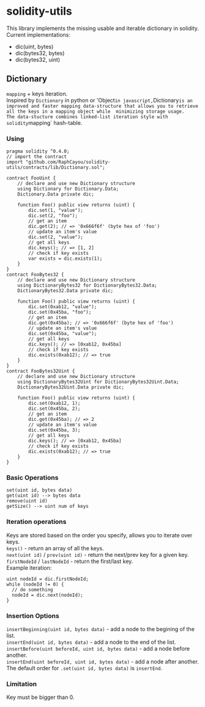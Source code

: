 # solidity-utils
This library implements the missing usable and iterable dictionary in solidity.  
Current implementations:
 * dic(uint, bytes)
 * dic(bytes32, bytes)
 * dic(bytes32, uint)

## Dictionary
`mapping` + keys iteration.  
Inspired by `Dictionary` in python or 'Object` in javascript, `Dictionary` is an improved and faster mapping data-structure that allows you to retrieve all the keys in a mapping object while  minimizing storage usage.  
The data-stucture combines linked-list iteration style with solidity `mapping` hash-table.  

### Using
```sol
pragma solidity ^0.4.0;
// import the contract
import "github.com/RaphCayou/solidity-utils/contracts/lib/Dictionary.sol";

contract FooUint {
    // declare and use new Dictionary structure
    using Dictionary for Dictionary.Data;
    Dictionary.Data private dic;

    function Foo() public view returns (uint) {
        dic.set(1, "value");
        dic.set(2, "foo");
        // get an item
        dic.get(2); // => '0x666f6f' (byte hex of 'foo')
        // update an item's value
        dic.set(2, "value");
        // get all keys
        dic.keys(); // => [1, 2]
        // check if key exists
        var exists = dic.exists(1);
    }
}
contract FooBytes32 {
    // declare and use new Dictionary structure
    using DictionaryBytes32 for DictionaryBytes32.Data;
    DictionaryBytes32.Data private dic;

    function Foo() public view returns (uint) {
        dic.set(0xab12, "value");
        dic.set(0x45ba, "foo");
        // get an item
        dic.get(0x45ba); // => '0x666f6f' (byte hex of 'foo')
        // update an item's value
        dic.set(0x45ba, "value");
        // get all keys
        dic.keys(); // => [0xab12, 0x45ba]
        // check if key exists
        dic.exists(0xab12); // => true
    }
}
contract FooBytes32Uint {
    // declare and use new Dictionary structure
    using DictionaryBytes32Uint for DictionaryBytes32Uint.Data;
    DictionaryBytes32Uint.Data private dic;

    function Foo() public view returns (uint) {
        dic.set(0xab12, 1);
        dic.set(0x45ba, 2);
        // get an item
        dic.get(0x45ba); // => 2
        // update an item's value
        dic.set(0x45ba, 3);
        // get all keys
        dic.keys(); // => [0xab12, 0x45ba]
        // check if key exists
        dic.exists(0xab12); // => true
    }
}
```

### Basic Operations
`set(uint id, bytes data)`  
`get(uint id) --> bytes data`  
`remove(uint id)`  
`getSize() --> uint num of keys`  

### Iteration operations
Keys are stored based on the order you specify, allows you to iterate over keys.  
`keys()` - return an array of all the keys.  
`next(uint id)` / `prev(uint id)` - return the next/prev key for a given key.  
`firstNodeId` / `lastNodeId` - return the first/last key.  
Example iteration:
```solidity
uint nodeId = dic.firstNodeId;
while (nodeId != 0) {
  // do something
  nodeId = dic.next(nodeId);
}
```

### Insertion Options
`insertBeginning(uint id, bytes data)` - add a node to the begining of the list.  
`insertEnd(uint id, bytes data)` - add a node to the end of the list.  
`insertBefore(uint beforeId, uint id, bytes data)` - add a node before another.  
`insertEnd(uint beforeId, uint id, bytes data)` - add a node after another.  
The default order for `.set(uint id, bytes data)` is `insertEnd`.  

### Limitation
Key must be bigger than 0.  
